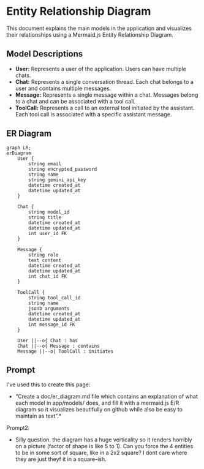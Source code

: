 # Entity Relationship Diagram

This document explains the main models in the application and visualizes their relationships using a Mermaid.js Entity Relationship Diagram.

## Model Descriptions

*   **User:** Represents a user of the application. Users can have multiple chats.
*   **Chat:** Represents a single conversation thread. Each chat belongs to a user and contains multiple messages.
*   **Message:** Represents a single message within a chat. Messages belong to a chat and can be associated with a tool call.
*   **ToolCall:** Represents a call to an external tool initiated by the assistant. Each tool call is associated with a specific assistant message.

## ER Diagram

```mermaid
graph LR;
erDiagram
    User {
        string email
        string encrypted_password
        string name
        string gemini_api_key
        datetime created_at
        datetime updated_at
    }

    Chat {
        string model_id
        string title
        datetime created_at
        datetime updated_at
        int user_id FK
    }

    Message {
        string role
        text content
        datetime created_at
        datetime updated_at
        int chat_id FK
    }

    ToolCall {
        string tool_call_id
        string name
        jsonb arguments
        datetime created_at
        datetime updated_at
        int message_id FK
    }

    User ||--o{ Chat : has
    Chat ||--o{ Message : contains
    Message ||--o| ToolCall : initiates
```


## Prompt

I've used this to create this page:

* “Create a doc/er_diagram.md file which contains an explanation of what each model in app/models/ does, and fill it with a mermaid.js E/R diagram so it visualizes beautifully on github while also be easy to maintain as text”.*

Prompt2:

* Silly question. the diagram has a huge verticality so it renders horribly on a picture (factor of shape is like 5 to 1). Can you force the 4 entities to be in some sort of square, like in a 2x2 square? I dont care where they are just theyf it in a square-ish.
